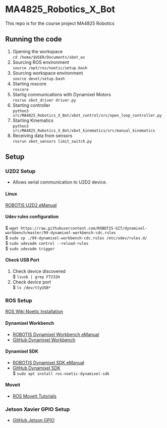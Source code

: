 # MA4825_Robotics_X_Bot
This repo is for the course project MA4825 Robotics

## Running the code
1. Opening the workspace  
`cd /home/$USER/Documents/xbot_ws`
3. Sourcing ROS environment  
`source /opt/ros/noetic/setup.bash`
5. Sourcing workspace environment  
`source devel/setup.bash`
7. Starting roscore  
`roscore`
9. Startig communications with Dynamixel Motors  
`rosrun xbot_driver driver.py`
11. Starting controller  
`python3 src/MA4825_Robotics_X_Bot/xbot_control/src/open_loop_controller.py`
13. Starting Kinematics  
`python3 src/MA4825_Robotics_X_Bot/xbot_kinematics/src/manual_kinematics`
15. Receiving data from sensors  
`rosrun xbot_sensors limit_switch.py`

## Setup
### U2D2 Setup
- Allows serial communication to U2D2 device. 
#### Linux
[ROBOTIS U2D2 eManual](https://emanual.robotis.com/docs/en/software/dynamixel/dynamixel_sdk/device_setup/#controller)
#### Udev rules configuration
\$ `wget https://raw.githubusercontent.com/ROBOTIS-GIT/dynamixel-workbench/master/99-dynamixel-workbench-cdc.rules`  
\$ `sudo cp ./99-dynamixel-workbench-cdc.rules /etc/udev/rules.d/`  
\$ `sudo udevadm control --reload-rules`  
\$ `sudo udevadm trigger`
#### Check USB Port
1. Check device discovered  
\$ `lsusb | grep FT232H`
2. Check device port  
\$ `ls /dev/ttyUSB*`
### ROS Setup
[ROS Wiki Noetic Installation](http://wiki.ros.org/noetic/Installation/Ubuntu)
#### Dynamixel Workbench
- [ROBOTIS Dynamixel Workbench eManual](https://emanual.robotis.com/docs/en/software/dynamixel/dynamixel_workbench/)
- [GitHub Dynamixel Workbench](https://github.com/ROBOTIS-GIT/dynamixel-workbench.git)    
#### Dynamixel SDK
- [ROBOTIS Dynamixel SDK eManual](https://emanual.robotis.com/docs/en/software/dynamixel/dynamixel_sdk/)
- [GitHub Dynamixel SDK](https://github.com/ROBOTIS-GIT/DynamixelSDK.git)  
\$ `sudo apt install ros-noetic-dynamixel-sdk`
#### Moveit
- [ROS MoveIt Tutorials](https://ros-planning.github.io/moveit_tutorials/)
### Jetson Xavier GPIO Setup
- [GitHub Jetson GPIO](https://github.com/NVIDIA/jetson-gpio.git)

